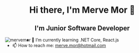 <h1 align="center">Hi there, I'm Merve Mor 👋</h1>

<h2 align="center"> I'm Junior Software Developer </h2>

<p align="left"><a href="https://github.com/ryo-ma/github-profile-trophy"><img src="https://github-profile-trophy.vercel.app/?username=mervemor" alt="mervemor" align="left" /></a> </p>

- 🌱 I’m currently learning .NET Core, React.js
- 📫 How to reach me: merve.mor@hotmail.com

<!--
**mervemor/mervemor** is a ✨ _special_ ✨ repository because its `README.md` (this file) appears on your GitHub profile.

Here are some ideas to get you started:

- 🔭 I’m currently working on ...
- 👯 I’m looking to collaborate on ...
- 🤔 I’m looking for help with ...
- 💬 Ask me about ...
- 😄 Pronouns: ...
- ⚡ Fun fact: ...
-->

